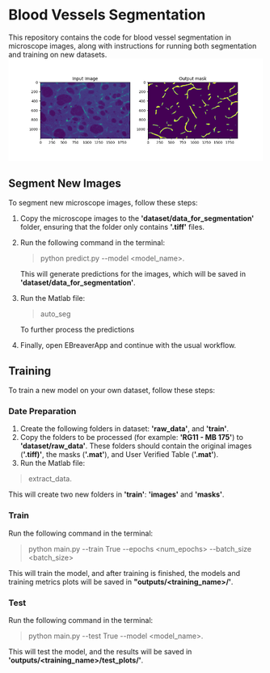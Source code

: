 # Blood Vessels Segmentation
This repository contains the code for blood vessel segmentation in microscope images,
along with instructions for running both segmentation and training on new datasets.
<img src="resources/io_rg11_3_striatum.png">

## Segment New Images
To segment new microscope images, follow these steps:
1. Copy the microscope images to the **'dataset/data_for_segmentation'** folder,
ensuring that the folder only contains **'.tiff'** files.
2. Run the following command in the terminal:
    >python predict.py --model <model_name>.

    This will generate predictions for the images, which will be saved in **'dataset/data_for_segmentation'**.
3. Run the Matlab file:
    >auto_seg

    To further process the predictions
4. Finally, open EBreaverApp and continue with the usual workflow.



## Training
To train a new model on your own dataset, follow these steps:

### Date Preparation

1. Create the following folders in dataset: **'raw_data'**, and **'train'**.
2. Copy the folders to be processed (for example: **'RG11 - MB 175'**) to **'dataset/raw_data'**.
These folders should contain the original images (**'.tiff)'**, the masks (**'.mat'**), and
User Verified Table (**'.mat'**).
3. Run the Matlab file:
>extract_data.
 
This will create two new folders in **'train'**: **'images'** and **'masks'**.


### Train
Run the following command in the terminal:
> python main.py --train True --epochs <num_epochs> --batch_size <batch_size>

This will train the model, and after training is finished, the models and
training metrics plots will be saved in **"outputs/<training_name>/'**.

### Test
Run the following command in the terminal:
>python main.py --test True --model <model_name>.

This will test the model, and the results will be saved in **'outputs/<training_name>/test_plots/'**.


